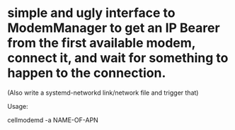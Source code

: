 # simple and ugly interface to ModemManager to get an IP Bearer from the first available modem, connect it, and wait for something to happen to the connection.

(Also write a systemd-networkd link/network file and trigger that)

Usage:

 cellmodemd -a NAME-OF-APN


